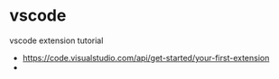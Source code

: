 # vscode
vscode extension tutorial

* https://code.visualstudio.com/api/get-started/your-first-extension
* 